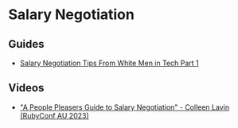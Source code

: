 # Salary Negotiation

## Guides

- [Salary Negotiation Tips From White Men in Tech Part 1](https://www.keirstenbrager.tech/salarytips-part1/)

## Videos

- ["A People Pleasers Guide to Salary Negotiation" - Colleen Lavin (RubyConf AU 2023)](https://youtu.be/4EoMYQ6fmss)
